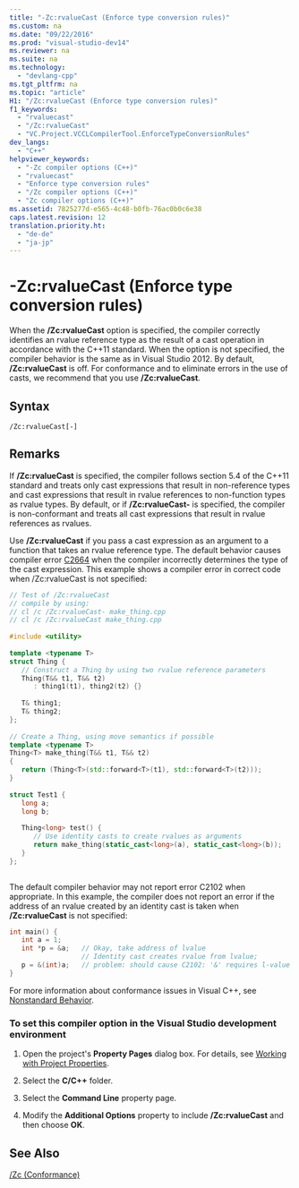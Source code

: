 ```yaml
---
title: "-Zc:rvalueCast (Enforce type conversion rules)"
ms.custom: na
ms.date: "09/22/2016"
ms.prod: "visual-studio-dev14"
ms.reviewer: na
ms.suite: na
ms.technology: 
  - "devlang-cpp"
ms.tgt_pltfrm: na
ms.topic: "article"
H1: "/Zc:rvalueCast (Enforce type conversion rules)"
f1_keywords: 
  - "rvaluecast"
  - "/Zc:rvalueCast"
  - "VC.Project.VCCLCompilerTool.EnforceTypeConversionRules"
dev_langs: 
  - "C++"
helpviewer_keywords: 
  - "-Zc compiler options (C++)"
  - "rvaluecast"
  - "Enforce type conversion rules"
  - "/Zc compiler options (C++)"
  - "Zc compiler options (C++)"
ms.assetid: 7825277d-e565-4c48-b0fb-76ac0b0c6e38
caps.latest.revision: 12
translation.priority.ht: 
  - "de-de"
  - "ja-jp"
---
```

# -Zc:rvalueCast (Enforce type conversion rules)
When the **/Zc:rvalueCast** option is specified, the compiler correctly identifies an rvalue reference type as the result of a cast operation in accordance with the C++11 standard. When the option is not specified, the compiler behavior is the same as in Visual Studio 2012. By default, **/Zc:rvalueCast** is off. For conformance and to eliminate errors in the use of casts, we recommend that you use **/Zc:rvalueCast**.  
  
## Syntax  
  
```  
/Zc:rvalueCast[-]  
```  
  
## Remarks  
 If **/Zc:rvalueCast** is specified, the compiler follows section 5.4 of the C++11 standard and treats only cast expressions that result in non-reference types and cast expressions that result in rvalue references to non-function types as rvalue types. By default, or if **/Zc:rvalueCast-** is specified, the compiler is non-conformant and treats all cast expressions that result in rvalue references as rvalues.  
  
 Use **/Zc:rvalueCast** if you pass a cast expression as an argument to a function that takes an rvalue reference type. The default behavior causes compiler error [C2664](../vs140/compiler-error-c2664.md) when the compiler incorrectly determines the type of the cast expression. This example shows a compiler error in correct code when /Zc:rvalueCast is not specified:  
  
```cpp  
// Test of /Zc:rvalueCast  
// compile by using:  
// cl /c /Zc:rvalueCast- make_thing.cpp  
// cl /c /Zc:rvalueCast make_thing.cpp  
  
#include <utility>  
  
template <typename T>   
struct Thing {  
   // Construct a Thing by using two rvalue reference parameters  
   Thing(T&& t1, T&& t2)  
      : thing1(t1), thing2(t2) {}  
  
   T& thing1;  
   T& thing2;  
};  
  
// Create a Thing, using move semantics if possible  
template <typename T>  
Thing<T> make_thing(T&& t1, T&& t2)  
{  
   return (Thing<T>(std::forward<T>(t1), std::forward<T>(t2)));  
}  
  
struct Test1 {  
   long a;  
   long b;  
  
   Thing<long> test() {   
      // Use identity casts to create rvalues as arguments  
      return make_thing(static_cast<long>(a), static_cast<long>(b));   
   }  
};  
  
```  
  
 The default compiler behavior may not report error C2102 when appropriate. In this example, the compiler does not report an error if the address of an rvalue created by an identity cast is taken when **/Zc:rvalueCast** is not specified:  
  
```cpp  
int main() {  
   int a = 1;  
   int *p = &a;   // Okay, take address of lvalue   
                  // Identity cast creates rvalue from lvalue;    
   p = &(int)a;   // problem: should cause C2102: '&' requires l-value  
}  
```  
  
 For more information about conformance issues in Visual C++, see [Nonstandard Behavior](../vs140/nonstandard-behavior.md).  
  
### To set this compiler option in the Visual Studio development environment  
  
1.  Open the project's **Property Pages** dialog box. For details, see [Working with Project Properties](../vs140/working-with-project-properties.md).  
  
2.  Select the **C/C++** folder.  
  
3.  Select the **Command Line** property page.  
  
4.  Modify the **Additional Options** property to include **/Zc:rvalueCast** and then choose **OK**.  
  
## See Also  
 [/Zc (Conformance)](../vs140/-zc--conformance-.md)